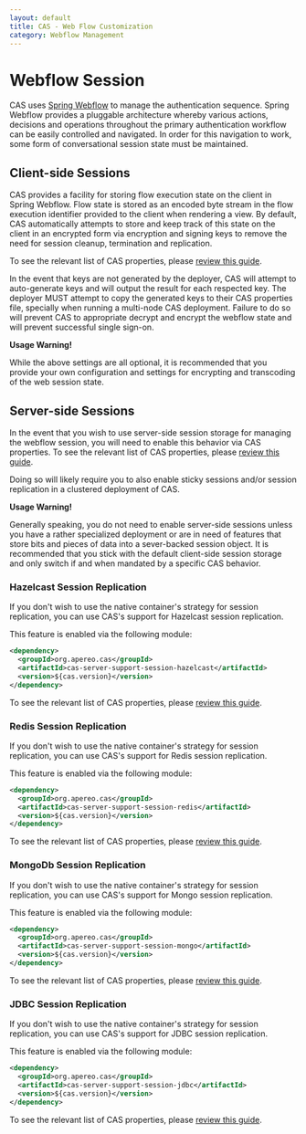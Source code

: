 ```yaml
---
layout: default
title: CAS - Web Flow Customization
category: Webflow Management
---
```


# Webflow Session

CAS uses [Spring Webflow](https://github.com/spring-projects/spring-webflow) to manage the authentication sequence. Spring Webflow provides a pluggable architecture whereby various actions, decisions and operations throughout the primary authentication workflow can be easily controlled and navigated. In order for this navigation to work, some form of conversational session state must be maintained.

## Client-side Sessions

CAS provides a facility for storing flow execution state on the client in Spring Webflow. Flow state is stored as an encoded byte stream in the flow execution identifier provided to the client when rendering a view. By default, CAS automatically attempts to store and keep track of this state on the client in an encrypted form via encryption and signing keys to remove the need for session cleanup, termination and replication.

To see the relevant list of CAS properties, please [review this guide](../configuration/Configuration-Properties.html#spring-webflow).

In the event that keys are not generated by the deployer, CAS will attempt to auto-generate keys and will output the result for each respected key. The deployer MUST attempt to copy the generated keys to their CAS properties file, specially when running a multi-node CAS deployment. Failure to do so will prevent CAS to appropriate decrypt and encrypt the webflow state and will prevent successful single sign-on.

<div class="alert alert-warning"><strong>Usage Warning!</strong><p>
While the above settings are all optional, it is recommended that you provide your own configuration and settings for encrypting and
transcoding of the web session state.</p></div>

## Server-side Sessions

In the event that you wish to use server-side session storage for managing the webflow session, you will need to enable this behavior via CAS properties. To see the relevant list of CAS properties, please [review this guide](../configuration/Configuration-Properties.html#spring-webflow).

Doing so will likely require you to also enable sticky sessions and/or session replication in a clustered deployment of CAS.

<div class="alert alert-warning"><strong>Usage Warning!</strong><p>
Generally speaking, you do not need to enable server-side sessions unless you have a rather specialized deployment or are in need of features that store bits and pieces of data into a sever-backed session object. It is recommended that you stick with the default client-side session storage and only switch if and when mandated by a specific CAS behavior.</p></div>

### Hazelcast Session Replication

If you don't wish to use the native container's strategy for session replication, you can use CAS's support for Hazelcast session replication.

This feature is enabled via the following module:

```xml
<dependency>
  <groupId>org.apereo.cas</groupId>
  <artifactId>cas-server-support-session-hazelcast</artifactId>
  <version>${cas.version}</version>
</dependency>
```

To see the relevant list of CAS properties, please [review this guide](../configuration/Configuration-Properties.html#spring-webflow).

### Redis Session Replication

If you don't wish to use the native container's strategy for session replication, you can use CAS's support for Redis session replication.

This feature is enabled via the following module:

```xml
<dependency>
  <groupId>org.apereo.cas</groupId>
  <artifactId>cas-server-support-session-redis</artifactId>
  <version>${cas.version}</version>
</dependency>
```

To see the relevant list of CAS properties, please [review this guide](../configuration/Configuration-Properties.html#spring-webflow).

### MongoDb Session Replication

If you don't wish to use the native container's strategy for session replication, you can use CAS's support for Mongo session replication.

This feature is enabled via the following module:

```xml
<dependency>
  <groupId>org.apereo.cas</groupId>
  <artifactId>cas-server-support-session-mongo</artifactId>
  <version>${cas.version}</version>
</dependency>
```

To see the relevant list of CAS properties, please [review this guide](../configuration/Configuration-Properties.html#spring-webflow).

### JDBC Session Replication

If you don't wish to use the native container's strategy for session replication, you can use CAS's support for JDBC session replication.

This feature is enabled via the following module:

```xml
<dependency>
  <groupId>org.apereo.cas</groupId>
  <artifactId>cas-server-support-session-jdbc</artifactId>
  <version>${cas.version}</version>
</dependency>
```

To see the relevant list of CAS properties, please [review this guide](../configuration/Configuration-Properties.html#spring-webflow).
